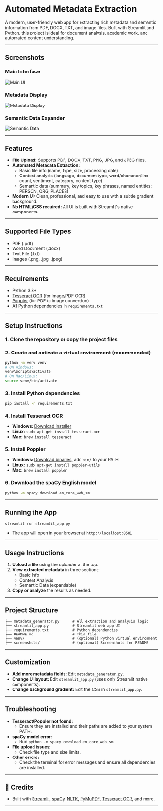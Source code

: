 # Automated Metadata Extraction

A modern, user-friendly web app for extracting rich metadata and semantic information from PDF, DOCX, TXT, and image files. Built with Streamlit and Python, this project is ideal for document analysis, academic work, and automated content understanding.

---

## Screenshots

### Main Interface
![Main UI](screenshots/screenshot1.png)

### Metadata Display
![Metadata Display](screenshots/screenshot2.png)

### Semantic Data Expander
![Semantic Data](screenshots/screenshot3.png)

---

## Features
- **File Upload:** Supports PDF, DOCX, TXT, PNG, JPG, and JPEG files.
- **Automated Metadata Extraction:**
  - Basic file info (name, type, size, processing date)
  - Content analysis (language, document type, word/character/line count, sentiment, category, content type)
  - Semantic data (summary, key topics, key phrases, named entities: PERSON, ORG, PLACES)
- **Modern UI:** Clean, professional, and easy to use with a subtle gradient background.
- **No HTML/CSS required:** All UI is built with Streamlit's native components.

---

## Supported File Types
- PDF (.pdf)
- Word Document (.docx)
- Text File (.txt)
- Images (.png, .jpg, .jpeg)

---

## Requirements
- Python 3.8+
- [Tesseract OCR](https://github.com/tesseract-ocr/tesseract) (for image/PDF OCR)
- [Poppler](http://blog.alivate.com.au/poppler-windows/) (for PDF to image conversion)
- All Python dependencies in `requirements.txt`

---

## Setup Instructions

### 1. Clone the repository or copy the project files

### 2. Create and activate a virtual environment (recommended)
```bash
python -m venv venv
# On Windows:
venv\Scripts\activate
# On Mac/Linux:
source venv/bin/activate
```

### 3. Install Python dependencies
```bash
pip install -r requirements.txt
```

### 4. Install Tesseract OCR
- **Windows:** [Download installer](https://github.com/tesseract-ocr/tesseract/wiki/Downloads)
- **Linux:** `sudo apt-get install tesseract-ocr`
- **Mac:** `brew install tesseract`

### 5. Install Poppler
- **Windows:** [Download binaries](http://blog.alivate.com.au/poppler-windows/), add `bin/` to your PATH
- **Linux:** `sudo apt-get install poppler-utils`
- **Mac:** `brew install poppler`

### 6. Download the spaCy English model
```bash
python -m spacy download en_core_web_sm
```

---

## Running the App
```bash
streamlit run streamlit_app.py
```
- The app will open in your browser at `http://localhost:8501`

---

##  Usage Instructions
1. **Upload a file** using the uploader at the top.
2. **View extracted metadata** in three sections:
   - Basic Info
   - Content Analysis
   - Semantic Data (expandable)
3. **Copy or analyze** the results as needed.

---

## Project Structure
```
├── metadata_generator.py      # All extraction and analysis logic
├── streamlit_app.py           # Streamlit web app UI
├── requirements.txt           # Python dependencies
├── README.md                  # This file
├── venv/                      # (optional) Python virtual environment
├── screenshots/               # (optional) Screenshots for README
```

---

## Customization
- **Add more metadata fields:** Edit `metadata_generator.py`.
- **Change UI layout:** Edit `streamlit_app.py` (uses only Streamlit native components).
- **Change background gradient:** Edit the CSS in `streamlit_app.py`.

---

## Troubleshooting
- **Tesseract/Poppler not found:**
  - Ensure they are installed and their paths are added to your system PATH.
- **spaCy model error:**
  - Run `python -m spacy download en_core_web_sm`.
- **File upload issues:**
  - Check file type and size limits.
- **Other errors:**
  - Check the terminal for error messages and ensure all dependencies are installed.

---

## 📣 Credits
- Built with [Streamlit](https://streamlit.io/), [spaCy](https://spacy.io/), [NLTK](https://www.nltk.org/), [PyMuPDF](https://pymupdf.readthedocs.io/), [Tesseract OCR](https://github.com/tesseract-ocr/tesseract), and more.

---

